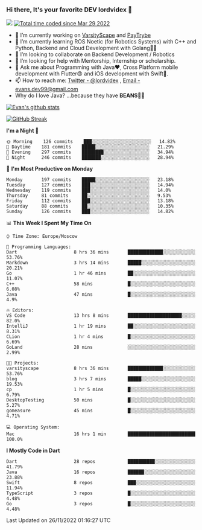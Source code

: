 ### Hi there, It's your favorite DEV lordvidex 👋
<img src="https://komarev.com/ghpvc/?username=lordvidex&label=Views&color=blue&style=plastic" /> <a href="https://wakatime.com/@0e56db35-d16b-410a-acc0-4085055304bf"><img src="https://wakatime.com/badge/user/0e56db35-d16b-410a-acc0-4085055304bf.svg" alt="Total time coded since Mar 29 2022" /></a>

- 🔭 I’m currently working on [VarsityScape](https://varsityscape.com) and [PayTrybe](https://www.paytrybe.com)
- 🌱 I’m currently learning ROS Noetic (for Robotics Systems) with C++ and Python, Backend and Cloud Development with Golang🧙🏼
- 👯 I’m looking to collaborate on Backend Development / Robotics
- 🤔 I’m looking for help with Mentorship, Internship or scholarship.
- 💬 Ask me about Programming with Java❤️, Cross Platform mobile development with Flutter😍 and iOS development with Swift🚀.
- 📫 How to reach me: [Twitter - @lordvidex](https://twitter.com/lordvidex) , [Email - evans.dev99@gmail.com](mailto:evans.dev99@gmail.com?body=Hello%20Evans,)
- Why do I love Java? ...because they have **BEANS**🤤😋

<div>
<!-- <a href="https://github.com/lordvidex">
  <img src="https://github-readme-stats.vercel.app/api/top-langs/?username=lordvidex&theme=light" />
</a>    -->
<!-- [![Top Langs](https://github-readme-stats.vercel.app/api/top-langs/?username=lordvidex)](https://github.com/lordvidex/)  -->
<a href="https://github.com/lordvidex">
 <img src="https://github-readme-stats.vercel.app/api?username=lordvidex&show_icons=true&theme=light&line_height=27" alt="Evan's github stats"/>
</a>
</div>

[![GitHub Streak](https://github-readme-streak-stats.herokuapp.com?user=lordvidex&theme=github-dark&hide_border=true)](https://git.io/streak-stats)

<!--
  <a href="https://github.com/iampawan/FlutterExampleApps">
    <img align="center" src="https://github-readme-stats.vercel.app/api/pin/?username=iampawan&repo=FlutterExampleApps&theme=light" />

  </a>
  <a href="https://github.com/iampawan/VelocityX">
   <img align="center" src="https://github-readme-stats.vercel.app/api/pin/?username=iampawan&repo=VelocityX&theme=light" />
  </a>
-->
<!--START_SECTION:waka-->
**I'm a Night 🦉** 

```text
🌞 Morning    126 commits    ███░░░░░░░░░░░░░░░░░░░░░░   14.82% 
🌆 Daytime    181 commits    █████░░░░░░░░░░░░░░░░░░░░   21.29% 
🌃 Evening    297 commits    ████████░░░░░░░░░░░░░░░░░   34.94% 
🌙 Night      246 commits    ███████░░░░░░░░░░░░░░░░░░   28.94%

```
📅 **I'm Most Productive on Monday** 

```text
Monday       197 commits    █████░░░░░░░░░░░░░░░░░░░░   23.18% 
Tuesday      127 commits    ███░░░░░░░░░░░░░░░░░░░░░░   14.94% 
Wednesday    119 commits    ███░░░░░░░░░░░░░░░░░░░░░░   14.0% 
Thursday     81 commits     ██░░░░░░░░░░░░░░░░░░░░░░░   9.53% 
Friday       112 commits    ███░░░░░░░░░░░░░░░░░░░░░░   13.18% 
Saturday     88 commits     ██░░░░░░░░░░░░░░░░░░░░░░░   10.35% 
Sunday       126 commits    ███░░░░░░░░░░░░░░░░░░░░░░   14.82%

```


📊 **This Week I Spent My Time On** 

```text
⌚︎ Time Zone: Europe/Moscow

💬 Programming Languages: 
Dart                     8 hrs 36 mins       █████████████░░░░░░░░░░░░   53.76% 
Markdown                 3 hrs 14 mins       █████░░░░░░░░░░░░░░░░░░░░   20.21% 
Go                       1 hr 46 mins        ██░░░░░░░░░░░░░░░░░░░░░░░   11.07% 
C++                      58 mins             █░░░░░░░░░░░░░░░░░░░░░░░░   6.08% 
Java                     47 mins             █░░░░░░░░░░░░░░░░░░░░░░░░   4.9%

🔥 Editors: 
VS Code                  13 hrs 8 mins       ████████████████████░░░░░   82.0% 
IntelliJ                 1 hr 19 mins        ██░░░░░░░░░░░░░░░░░░░░░░░   8.31% 
CLion                    1 hr 4 mins         █░░░░░░░░░░░░░░░░░░░░░░░░   6.69% 
GoLand                   28 mins             ░░░░░░░░░░░░░░░░░░░░░░░░░   2.99%

🐱‍💻 Projects: 
varsityscape             8 hrs 36 mins       █████████████░░░░░░░░░░░░   53.76% 
blog                     3 hrs 7 mins        █████░░░░░░░░░░░░░░░░░░░░   19.53% 
cp                       1 hr 5 mins         █░░░░░░░░░░░░░░░░░░░░░░░░   6.79% 
DesktopTesting           50 mins             █░░░░░░░░░░░░░░░░░░░░░░░░   5.27% 
gomeasure                45 mins             █░░░░░░░░░░░░░░░░░░░░░░░░   4.71%

💻 Operating System: 
Mac                      16 hrs 1 min        █████████████████████████   100.0%

```

**I Mostly Code in Dart** 

```text
Dart                     28 repos            ██████████░░░░░░░░░░░░░░░   41.79% 
Java                     16 repos            ██████░░░░░░░░░░░░░░░░░░░   23.88% 
Swift                    8 repos             ███░░░░░░░░░░░░░░░░░░░░░░   11.94% 
TypeScript               3 repos             █░░░░░░░░░░░░░░░░░░░░░░░░   4.48% 
Go                       3 repos             █░░░░░░░░░░░░░░░░░░░░░░░░   4.48%

```



 Last Updated on 26/11/2022 01:16:27 UTC
<!--END_SECTION:waka-->
